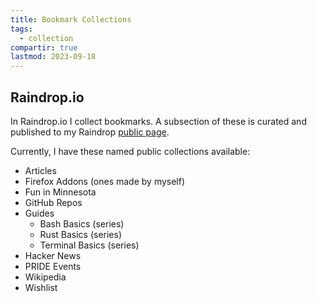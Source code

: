 ```yaml
---
title: Bookmark Collections
tags:
  - collection
compartir: true
lastmod: 2023-09-18
---
```


## Raindrop.io

In Raindrop.io I collect bookmarks. A subsection of these is curated and published to my Raindrop [public page](https://raindrop.io/SemanticData).

Currently, I have these named public collections available:

* Articles
* Firefox Addons (ones made by myself)
* Fun in Minnesota
* GitHub Repos
* Guides
	* Bash Basics (series)
	* Rust Basics (series)
	* Terminal Basics (series)
* Hacker News
* PRIDE Events
* Wikipedia
* Wishlist
